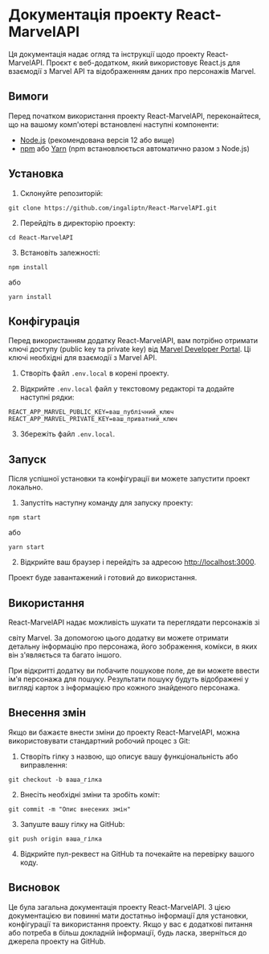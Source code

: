 # Документація проекту React-MarvelAPI

Ця документація надає огляд та інструкції щодо проекту React-MarvelAPI. Проєкт є веб-додатком, який використовує React.js для взаємодії з Marvel API та відображенням даних про персонажів Marvel.

## Вимоги

Перед початком використання проекту React-MarvelAPI, переконайтеся, що на вашому комп'ютері встановлені наступні компоненти:

- [Node.js](https://nodejs.org) (рекомендована версія 12 або вище)
- [npm](https://www.npmjs.com/) або [Yarn](https://yarnpkg.com/) (npm встановлюється автоматично разом з Node.js)

## Установка

1. Склонуйте репозиторій:

```
git clone https://github.com/ingaliptn/React-MarvelAPI.git
```

2. Перейдіть в директорію проекту:

```
cd React-MarvelAPI
```

3. Встановіть залежності:

```
npm install
```

або

```
yarn install
```

## Конфігурація

Перед використанням додатку React-MarvelAPI, вам потрібно отримати ключі доступу (public key та private key) від [Marvel Developer Portal](https://developer.marvel.com/). Ці ключі необхідні для взаємодії з Marvel API.

1. Створіть файл `.env.local` в корені проекту.

2. Відкрийте `.env.local` файл у текстовому редакторі та додайте наступні рядки:

```
REACT_APP_MARVEL_PUBLIC_KEY=ваш_публічний_ключ
REACT_APP_MARVEL_PRIVATE_KEY=ваш_приватний_ключ
```

3. Збережіть файл `.env.local`.

## Запуск

Після успішної установки та конфігурації ви можете запустити проект локально.

1. Запустіть наступну команду для запуску проекту:

```
npm start
```

або

```
yarn start
```

2. Відкрийте ваш браузер і перейдіть за адресою [http://localhost:3000](http://localhost:3000).

Проект буде завантажений і готовий до використання.

## Використання

React-MarvelAPI надає можливість шукати та переглядати персонажів зі

 світу Marvel. За допомогою цього додатку ви можете отримати детальну інформацію про персонажа, його зображення, комікси, в яких він з'являється та багато іншого.

При відкритті додатку ви побачите пошукове поле, де ви можете ввести ім'я персонажа для пошуку. Результати пошуку будуть відображені у вигляді карток з інформацією про кожного знайденого персонажа.

## Внесення змін

Якщо ви бажаєте внести зміни до проекту React-MarvelAPI, можна використовувати стандартний робочий процес з Git:

1. Створіть гілку з назвою, що описує вашу функціональність або виправлення:

```
git checkout -b ваша_гілка
```

2. Внесіть необхідні зміни та зробіть коміт:

```
git commit -m "Опис внесених змін"
```

3. Запуште вашу гілку на GitHub:

```
git push origin ваша_гілка
```

4. Відкрийте пул-реквест на GitHub та почекайте на перевірку вашого коду.

## Висновок

Це була загальна документація проекту React-MarvelAPI. З цією документацією ви повинні мати достатньо інформації для установки, конфігурації та використання проекту. Якщо у вас є додаткові питання або потреба в більш докладній інформації, будь ласка, зверніться до джерела проекту на GitHub.

